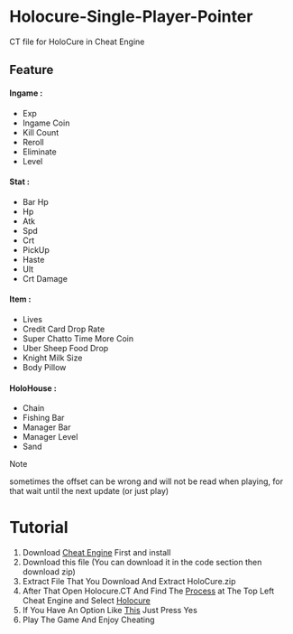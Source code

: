 # Holocure-Single-Player-Pointer
CT file for HoloCure in Cheat Engine
## Feature
#### Ingame :
+ Exp
+ Ingame Coin
+ Kill Count
+ Reroll
+ Eliminate
+ Level

#### Stat :
+ Bar Hp 
+ Hp
+ Atk
+ Spd
+ Crt
+ PickUp
+ Haste
+ Ult
+ Crt Damage

#### Item :  
+ Lives
+ Credit Card Drop Rate  
+ Super Chatto Time More Coin 
+ Uber Sheep Food Drop
+ Knight Milk Size
+ Body Pillow
#### HoloHouse :
+ Chain
+ Fishing Bar
+ Manager Bar
+ Manager Level
+ Sand

>[!NOTE]  
> sometimes the offset can be wrong and will not be read when playing, for that wait until the next update (or just play)

# Tutorial  
1. Download [Cheat Engine](https://www.cheatengine.org/) First and install  
2. Download this file (You can download it in the code section then download zip)
3. Extract File That You Download And Extract HoloCure.zip
4. After That Open Holocure.CT And Find The [Process](https://prnt.sc/wTfkJCTZHGcr) at The Top Left Cheat Engine and Select [Holocure](https://prnt.sc/hCedJE0fscVh)
5. If You Have An Option Like [This](https://prnt.sc/oyeCXQIfEavm) Just Press Yes
6. Play The Game And Enjoy Cheating
